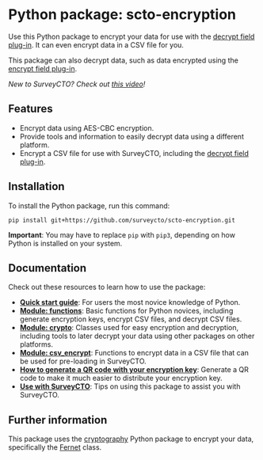# Python package: scto-encryption

Use this Python package to encrypt your data for use with the [decrypt field plug-in](https://github.com/surveycto/decrypt/blob/main/README.md). It can even encrypt data in a CSV file for you.

This package can also decrypt data, such as data encrypted using the [encrypt field plug-in](https://github.com/surveycto/encrypt/blob/main/README.md).

*New to SurveyCTO? Check out [this video](https://www.surveycto.com/videos/surveycto-overview/)!*

## Features

* Encrypt data using AES-CBC encryption.
* Provide tools and information to easily decrypt data using a different platform.
* Encrypt a CSV file for use with SurveyCTO, including the [decrypt field plug-in](https://github.com/surveycto/decrypt/blob/main/README.md).

## Installation

To install the Python package, run this command:

```
pip install git+https://github.com/surveycto/scto-encryption.git
```

**Important**: You may have to replace `pip` with `pip3`, depending on how Python is installed on your system.

## Documentation

Check out these resources to learn how to use the package:

* [**Quick start guide**](docs/quick_start.md): For users the most novice knowledge of Python.
* [**Module: functions**](docs/functions.md): Basic functions for Python novices, including generate encryption keys, encrypt CSV files, and decrypt CSV files.
* [**Module: crypto**](docs/crypto.md): Classes used for easy encryption and decryption, including tools to later decrypt your data using other packages on other platforms.
* [**Module: csv_encrypt**](docs/csv_encrypt.md): Functions to encrypt data in a CSV file that can be used for pre-loading in SurveyCTO.
* [**How to generate a QR code with your encryption key**](docs/generate_qr.md): Generate a QR code to make it much easier to distribute your encryption key.
* [**Use with SurveyCTO**](docs/use_with_surveycto.md): Tips on using this package to assist you with SurveyCTO.
 
## Further information

This package uses the [cryptography](https://cryptography.io/) Python package to encrypt your data, specifically the [Fernet](https://cryptography.io/en/latest/fernet/) class.